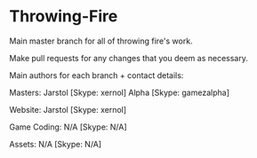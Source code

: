 # Throwing-Fire
Main master branch for all of throwing fire's work.

Make pull requests for any changes that you deem as necessary.

Main authors for each branch + contact details:

Masters:
    Jarstol [Skype: xernol]
    Alpha   [Skype: gamezalpha]
    
Website:
    Jarstol [Skype: xernol]
    
Game Coding:
    N/A      [Skype: N/A]
    
Assets:
    N/A     [Skype: N/A]
